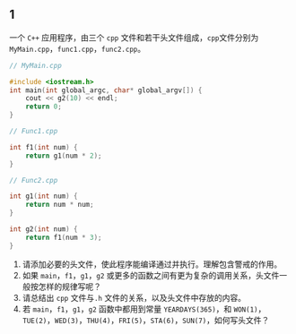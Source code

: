 ## 1

一个 `C++` 应用程序，由三个 `cpp` 文件和若干头文件组成，`cpp`文件分别为 `MyMain.cpp`，`func1.cpp`，`func2.cpp`。

```cpp
// MyMain.cpp

#include <iostream.h>
int main(int global_argc, char* global_argv[]) {
    cout << g2(10) << endl;
    return 0;
}
```

```cpp
// Func1.cpp

int f1(int num) {
    return g1(num * 2);
}
```

```cpp
// Func2.cpp

int g1(int num) {
    return num * num;
}

int g2(int num) {
    return f1(num * 3);
}
```

1. 请添加必要的头文件，使此程序能编译通过并执行。理解包含警戒的作用。
2. 如果 `main`，`f1`，`g1`，`g2` 或更多的函数之间有更为复杂的调用关系，头文件一般按怎样的规律写呢？
3. 请总结出 `cpp` 文件与`.h` 文件的关系，以及头文件中存放的内容。
4. 若 `main`，`f1`，`g1`，`g2` 函数中都用到常量 `YEARDAYS(365)`，和 `WON(1)`，`TUE(2)`，`WED(3)`，`THU(4)`，`FRI(5)`，`STA(6)`，`SUN(7)`，如何写头文件？
